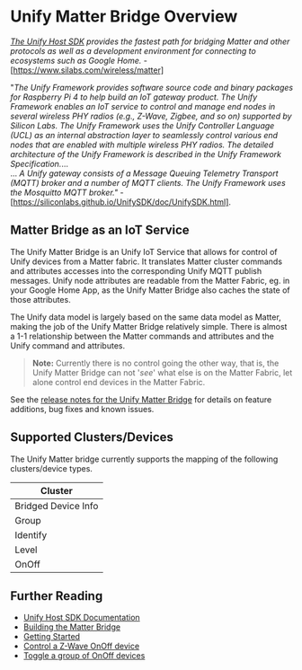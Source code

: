 # Unify Matter Bridge Overview

_[The Unify Host SDK](https://github.com/SiliconLabs/UnifySDK) provides the fastest path for bridging Matter and other protocols as well as a development environment for connecting to ecosystems such as Google Home._ - [https://www.silabs.com/wireless/matter]

"_The Unify Framework provides software source code and binary packages for Raspberry Pi 4 to help build an IoT gateway product.
The Unify Framework enables an IoT service to control and manage end nodes in several wireless PHY radios (e.g., Z-Wave, Zigbee, and so on) supported by Silicon Labs.
The Unify Framework uses the Unify Controller Language (UCL) as an internal abstraction layer to seamlessly control various end nodes that are enabled with multiple wireless PHY radios.
The detailed architecture of the Unify Framework is described in the Unify Framework Specification._...<br>
...
_A Unify gateway consists of a Message Queuing Telemetry Transport (MQTT) broker and a number of MQTT clients. The Unify Framework uses the Mosquitto MQTT broker."_ - [https://siliconlabs.github.io/UnifySDK/doc/UnifySDK.html].

## Matter Bridge as an IoT Service

The Unify Matter Bridge is an Unify IoT Service that allows for control of Unify devices from a Matter fabric.
It translates Matter cluster commands and attributes accesses into the corresponding Unify MQTT publish messages.
Unify node attributes are readable from the Matter Fabric, eg. in your Google Home App, as the Unify Matter Bridge also caches the state of those attributes.

The Unify data model is largely based on the same data model as Matter, making the job of the Unify Matter Bridge relatively simple.
There is almost a 1-1 relationship between the Matter commands and attributes and the Unify command and attributes.

> **Note:** Currently there is no control going the other way, that is, the Unify Matter Bridge can not '_see_' what else is on the Matter Fabric, let alone control end devices in the Matter Fabric.

See the [release notes for the Unify Matter Bridge](release_notes.md) for details on feature additions, bug fixes and known issues.

## Supported Clusters/Devices

The Unify Matter bridge currently supports the mapping of the following clusters/device types.

| Cluster             |
|---------------------|
| Bridged Device Info |
| Group               |
| Identify            |
| Level               |
| OnOff               |

## Further Reading

- [Unify Host SDK Documentation](https://siliconlabs.github.io/UnifySDK/doc/UnifySDK.html)
- [Building the Matter Bridge](./readme_building.md)
- [Getting Started](./readme_user.md#running-the-matter-bridge)
- [Control a Z-Wave OnOff device](./readme_user.md#toggle-an-onoff-device)
- [Toggle a group of OnOff devices](./readme_user.md#toggle-a-group-of-onoff-devices)
